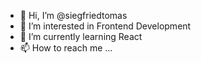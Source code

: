 - 👋 Hi, I’m @siegfriedtomas
- 👀 I’m interested in Frontend Development
- 🌱 I’m currently learning React
- 📫 How to reach me ...

<!---
siegfriedtomas/siegfriedtomas is a ✨ special ✨ repository because its `README.md` (this file) appears on your GitHub profile.
You can click the Preview link to take a look at your changes.
--->

